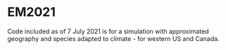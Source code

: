 # EM2021
Code included as of 7 July 2021 is for a simulation with approximated geography and species adapted to climate - for western US and Canada.
